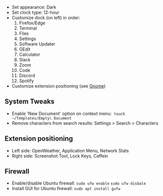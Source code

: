  - Set appearance: Dark
 - Set clock type: 12-hour
 - Customize dock (on left) in order:
    1. Firefox/Edge
    2. Terminal
    3. Files
    4. Settings
    5. Software Updater
    6. GEdit
    7. Calculator
    8. Slack
    9. Zoom
    10. Code
    11. Discord
    12. Spotify
 - Customize extension positioning (see [Gnome](./gnome.md))

## System Tweaks
 - Enable 'New Document' option on context menu: 
   `touch ~/Templates/Empty\ Document` 
 - Remove characters from search results: <span class="purple">Settings > Search > Characters</span> 

## Extension positioning
 - Left side: OpenWeather, Application Menu, Network Stats
 - Right side: Screenshot Tool, Lock Keys, Caffein


## Firewall
 - Enable/disable Ubuntu firewall:
   `sudo ufw enable` 
   `sudo ufw disbale`
 - Install GUI for Ubuntu firewall:
   `sudo apt install gufw` 

